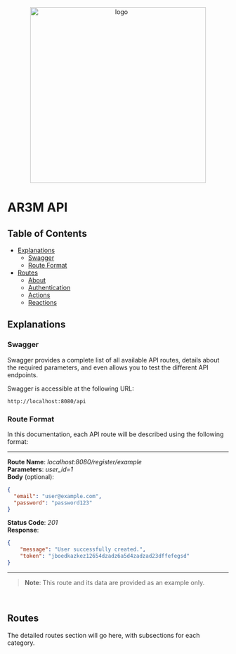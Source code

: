<div style="text-align:center">
  <img src="https://github.com/user-attachments/assets/f92370ae-196c-437a-8437-972641222206" width="400" alt="logo"/>
</div>

# AR3M API

## Table of Contents
- [Explanations](#explanations)
  - [Swagger](#swagger)
  - [Route Format](#route-format)
- [Routes](#routes)
  - [About](#about)
  - [Authentication](#authentication)
  - [Actions](#actions)
  - [Reactions](#reactions)

## Explanations

### Swagger

Swagger provides a complete list of all available API routes, details about the required parameters, and even allows you to test the different API endpoints.

Swagger is accessible at the following URL:
```
http://localhost:8080/api
```

### Route Format

In this documentation, each API route will be described using the following format:

---
**Route Name**: *localhost:8080/register/example*<br>
**Parameters**: *user_id=1*<br>
**Body** (optional): 
```json
{
  "email": "user@example.com",
  "password": "password123"
}
```
**Status Code**: *201*<br>
**Response**:
```json
{
    "message": "User successfully created.",
    "token": "jboedkazkez12654dzadz6a5d4zadzad23dffefegsd"
}
```
---
> **Note**: This route and its data are provided as an example only.
<br>

## Routes

The detailed routes section will go here, with subsections for each category.
